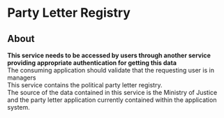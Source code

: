 # Party Letter Registry

## About

**This service needs to be accessed by users through another service providing appropriate authentication for getting this data**  
The consuming application should validate that the requesting user is in managers  
This service contains the political party letter registry.  
The source of the data contained in this service is the Ministry of Justice and the party letter application currently contained within the application system.
